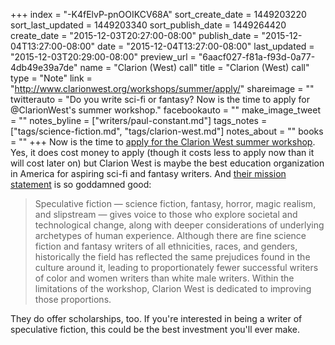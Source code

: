 +++
index = "-K4fElvP-pnOOIKCV68A"
sort_create_date = 1449203220
sort_last_updated = 1449203340
sort_publish_date = 1449264420
create_date = "2015-12-03T20:27:00-08:00"
publish_date = "2015-12-04T13:27:00-08:00"
date = "2015-12-04T13:27:00-08:00"
last_updated = "2015-12-03T20:29:00-08:00"
preview_url = "6aacf027-f81a-f93d-0a77-4db49e39a7de"
name = "Clarion (West) call"
title = "Clarion (West) call"
type = "Note"
link = "http://www.clarionwest.org/workshops/summer/apply/"
shareimage = ""
twitterauto = "Do you write sci-fi or fantasy? Now is the time to apply for @ClarionWest's summer workshop."
facebookauto = ""
make_image_tweet = ""
notes_byline = ["writers/paul-constant.md"]
tags_notes = ["tags/science-fiction.md", "tags/clarion-west.md"]
notes_about = ""
books = ""
+++
Now is the time to [apply for the Clarion West summer workshop](http://www.clarionwest.org/workshops/summer/apply/). Yes, it does cost money to apply (though it costs less to apply now than it will cost later on) but Clarion West is maybe the best education organization in America for aspiring sci-fi and fantasy writers. And [their mission statement](http://www.clarionwest.org/about/) is so goddamned good:

<blockquote>Speculative fiction — science fiction, fantasy, horror, magic realism, and slipstream — gives voice to those who explore societal and technological change, along with deeper considerations of underlying archetypes of human experience. Although there are fine science fiction and fantasy writers of all ethnicities, races, and genders, historically the field has reflected the same prejudices found in the culture around it, leading to proportionately fewer successful writers of color and women writers than white male writers. Within the limitations of the workshop, Clarion West is dedicated to improving those proportions.</blockquote>

They do offer scholarships, too. If you're interested in being a writer of speculative fiction, this could be the best investment you'll ever make.
